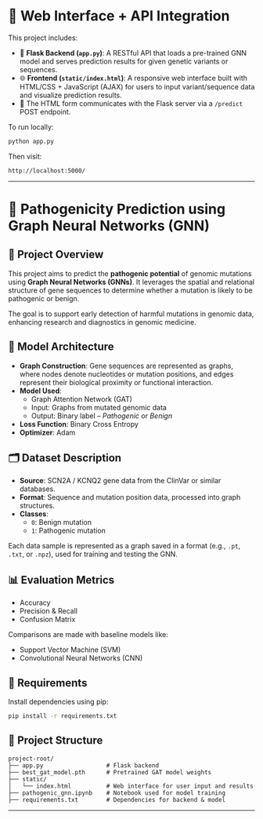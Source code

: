 # 🔗 Web Interface + API Integration

This project includes:
- 🎯 **Flask Backend (`app.py`)**: A RESTful API that loads a pre-trained GNN model and serves prediction results for given genetic variants or sequences.
- 🌐 **Frontend (`static/index.html`)**: A responsive web interface built with HTML/CSS + JavaScript (AJAX) for users to input variant/sequence data and visualize prediction results.
- 🔄 The HTML form communicates with the Flask server via a `/predict` POST endpoint.

To run locally:
```bash
python app.py
```
Then visit:
```
http://localhost:5000/
```

---

# 🧬 Pathogenicity Prediction using Graph Neural Networks (GNN)

## 🧬 Project Overview

This project aims to predict the **pathogenic potential** of genomic mutations using **Graph Neural Networks (GNNs)**. It leverages the spatial and relational structure of gene sequences to determine whether a mutation is likely to be pathogenic or benign.

The goal is to support early detection of harmful mutations in genomic data, enhancing research and diagnostics in genomic medicine.

## 🧠 Model Architecture

- **Graph Construction**: Gene sequences are represented as graphs, where nodes denote nucleotides or mutation positions, and edges represent their biological proximity or functional interaction.
- **Model Used**: 
  - Graph Attention Network (GAT)
  - Input: Graphs from mutated genomic data
  - Output: Binary label – *Pathogenic* or *Benign*
- **Loss Function**: Binary Cross Entropy
- **Optimizer**: Adam

## 🗂️ Dataset Description

- **Source**: SCN2A / KCNQ2 gene data from the ClinVar or similar databases.
- **Format**: Sequence and mutation position data, processed into graph structures.
- **Classes**:
  - `0`: Benign mutation
  - `1`: Pathogenic mutation

Each data sample is represented as a graph saved in a format (e.g., `.pt`, `.txt`, or `.npz`), used for training and testing the GNN.

## 📊 Evaluation Metrics

- Accuracy
- Precision & Recall
- Confusion Matrix

Comparisons are made with baseline models like:
- Support Vector Machine (SVM)
- Convolutional Neural Networks (CNN)

## 🧪 Requirements

Install dependencies using pip:
```bash
pip install -r requirements.txt
```

## 📁 Project Structure

```
project-root/
├── app.py                  # Flask backend
├── best_gat_model.pth      # Pretrained GAT model weights
├── static/
│   └── index.html          # Web interface for user input and results
├── pathogenic_gnn.ipynb    # Notebook used for model training
├── requirements.txt        # Dependencies for backend & model
```

---

